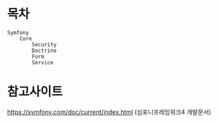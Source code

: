 # 목차
```
Symfony
    Core
        Security
        Doctrine
        Form
        Service

```

# 참고사이트
https://symfony.com/doc/current/index.html (심포니프레임워크4 개발문서)
